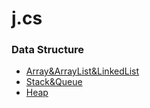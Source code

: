 # j.cs

### Data Structure
* [Array&ArrayList&LinkedList](https://github.com/yeslcape/j.cs/blob/main/Data%20Structure/Array%26ArrayList%26LinkedList.md)
* [Stack&Queue](https://github.com/yeslcape/j.cs/blob/main/Data%20Structure/Stack%26Queue.md)
* [Heap](https://github.com/yeslcape/j.cs/blob/main/Data%20Structure/Heap.md)
